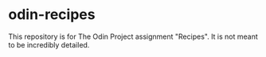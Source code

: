 # odin-recipes
This repository is for The Odin Project assignment "Recipes". It is not meant to be incredibly detailed.
